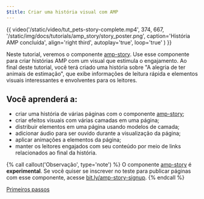 ```yaml
---
$title: Criar uma história visual com AMP
---
```


{{ video('/static/video/tut_pets-story-complete.mp4', 374, 667, '/static/img/docs/tutorials/amp_story/story_poster.png', caption='História AMP concluída', align='right third', autoplay='true', loop='true' ) }}

Neste tutorial, veremos o componente [amp-story](/pt_br/docs/reference/components/amp-story.html). Use esse componente para criar histórias AMP com um visual que estimula o engajamento. Ao final deste tutorial, você terá criado uma história sobre "A alegria de ter animais de estimação", que exibe informações de leitura rápida e elementos visuais interessantes e envolventes para os leitores.

## Você aprenderá a:

- criar uma história de várias páginas com o componente [amp-story](/pt_br/docs/reference/components/amp-story.html);
- criar efeitos visuais com várias camadas em uma página;
- distribuir elementos em uma página usando modelos de camada;
- adicionar áudio para ser ouvido durante a visualização da página;
- aplicar animações a elementos da página;
- manter os leitores engajados com seu conteúdo por meio de links relacionados ao final da história.

{% call callout('Observação', type='note') %} O componente [amp-story](/pt_br/docs/reference/components/amp-story.html) é **experimental**. Se você quiser se inscrever no teste para publicar páginas com esse componente, acesse <a href="http://bit.ly/amp-story-signup">bit.ly/amp-story-signup</a>. {% endcall %}


<div class="start-button">
<a class="button" href="{{g.doc('/content/docs/getting_started/visual_story/setting_up.md', locale=doc.locale).url.path}}"><span class="arrow-next">Primeiros passos</span></a>
</div>
 
